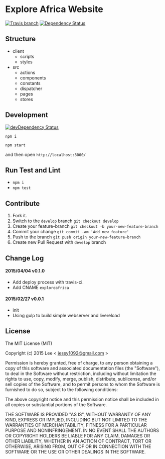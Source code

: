 Explore Africa Website
=============
[![Travis branch][travis-ci-img]][travis-ci-url] [![Dependency Status][david-dm-image]][david-dm-url]

## Structure

- client
  + scripts
  + styles
- src
  + actions
  + components
  + constants
  + dispatcher
  + pages
  + stores

## Development
[![devDependency Status][david-dm-dev-image]][david-dm-dev-url]

`npm i`

`npm start`

and then open `http://localhost:3000/`

## Run Test and Lint

- `npm i`
- `npm test`

## Contribute

1. Fork it.
2. Switch to the `develop` branch `git checkout develop`
3. Create your feature-branch `git checkout -b your-new-feature-branch`
4. Commit your change `git commit -am 'Add new feature'`
5. Push to the branch `git push origin your-new-feature-branch`
6. Create new Pull Request with `develop` branch

## Change Log

#### 2015/04/04 v0.1.0
- Add deploy process with travis-ci.
- Add CNAME `exploreafrica`

#### 2015/02/27 v0.0.1
- init
- Using gulp to build simple webserver and livereload

## License

The MIT License (MIT)

Copyright (c) 2015 Lee  < jessy1092@gmail.com >

Permission is hereby granted, free of charge, to any person obtaining a copy of
this software and associated documentation files (the "Software"), to deal in
the Software without restriction, including without limitation the rights to
use, copy, modify, merge, publish, distribute, sublicense, and/or sell copies of
the Software, and to permit persons to whom the Software is furnished to do so,
subject to the following conditions:

The above copyright notice and this permission notice shall be included in all
copies or substantial portions of the Software.

THE SOFTWARE IS PROVIDED "AS IS", WITHOUT WARRANTY OF ANY KIND, EXPRESS OR
IMPLIED, INCLUDING BUT NOT LIMITED TO THE WARRANTIES OF MERCHANTABILITY, FITNESS
FOR A PARTICULAR PURPOSE AND NONINFRINGEMENT. IN NO EVENT SHALL THE AUTHORS OR
COPYRIGHT HOLDERS BE LIABLE FOR ANY CLAIM, DAMAGES OR OTHER LIABILITY, WHETHER
IN AN ACTION OF CONTRACT, TORT OR OTHERWISE, ARISING FROM, OUT OF OR IN
CONNECTION WITH THE SOFTWARE OR THE USE OR OTHER DEALINGS IN THE SOFTWARE.

[travis-ci-img]: https://img.shields.io/travis/jessy1092/explore-africa/develop.svg?style=flat-square
[travis-ci-url]: https://github.com/jessy1092/explore-africa

[david-dm-image]: https://img.shields.io/david/jessy1092/explore-africa.svg?style=flat-square
[david-dm-url]: https://david-dm.org/jessy1092/explore-africa
[david-dm-dev-image]: https://img.shields.io/david/dev/jessy1092/explore-africa.svg?style=flat-square
[david-dm-dev-url]: https://david-dm.org/jessy1092/explore-africa#info=devDependencies
